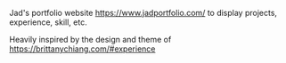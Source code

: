 Jad's portfolio website https://www.jadportfolio.com/ to display projects, experience, skill, etc.

Heavily inspired by the design and theme of https://brittanychiang.com/#experience
